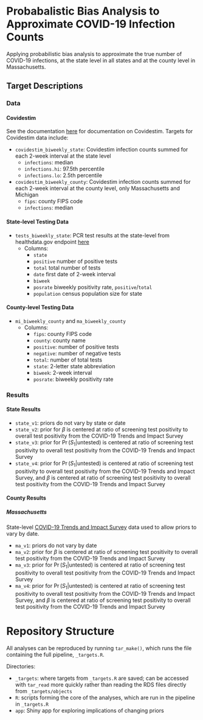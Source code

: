 # Probabalistic Bias Analysis to Approximate COVID-19 Infection Counts

Applying probabilistic bias analysis to approximate the true number of COVID-19 infections, at the state level in all states and at the county level in Massachusetts.


## Target Descriptions

### Data

#### Covidestim

See the documentation [here](covidestim.org) for documentation on Covidestim. Targets for Covidestim data include:

* `covidestim_biweekly_state`: Covidestim infection counts summed for each 2-week interval at the state level
  - `infections`: median
  - `infections.hi`: 97.5th percentile
  - `infections.lo`: 2.5th percentile
* `covidestim_biweekly_county`: Covidestim infection counts summed for each 2-week interval at the county level, only Massachusetts and Michigan
  - `fips`: county FIPS code
  - `infections`: median

#### State-level Testing Data

* `tests_biweekly_state`: PCR test results at the state-level from healthdata.gov endpoint [here](https://healthdata.gov/dataset/COVID-19-Diagnostic-Laboratory-Testing-PCR-Testing/j8mb-icvb)
    * Columns: 
      - `state`
      - `positive` number of positive tests
      - `total` total number of tests
      - `date` first date of 2-week interval
      - `biweek`
      - `posrate` biweekly positivity rate, `positive`/`total`
      - `population` census population size for state
      
#### County-level Testing Data

* `mi_biweekly_county` and `ma_biweekly_county`
  - Columns: 
      -  `fips`: county FIPS code
      - `county`: county name 
      - `positive`: number of positive tests
      - `negative`: number of negative tests
      - `total`: number of total tests 
      - `state`: 2-letter state abbreviation
      - `biweek`: 2-week interval
      - `posrate`: biweekly positivity rate

### Results

#### State Results 

* `state_v1`: priors do not vary by state or date
* `state_v2`: prior for $\beta$ is centered at ratio of screening test positivity to overall test positivity from the COVID-19 Trends and Impact Survey
* `state_v3`: prior for $\Pr(S_1|\text{untested})$ is centered at ratio of screening test positivity to overall test positivity from the COVID-19 Trends and Impact Survey
* `state_v4`: prior for $\Pr(S_1|\text{untested})$ is centered at ratio of screening test positivity to overall test positivity from the COVID-19 Trends and Impact Survey, and $\beta$ is centered at ratio of screening test positivity to overall test positivity from the COVID-19 Trends and Impact Survey

#### County Results 

##### Massachusetts

State-level [COVID-19 Trends and Impact Survey](https://delphi.cmu.edu/covid19/ctis/) data used to allow priors to vary by date.

* `ma_v1`: priors do not vary by date
* `ma_v2`: prior for $\beta$ is centered at ratio of screening test positivity to overall test positivity from the COVID-19 Trends and Impact Survey
* `ma_v3`: prior for $\Pr(S_1|\text{untested})$ is centered at ratio of screening test positivity to overall test positivity from the COVID-19 Trends and Impact Survey
* `ma_v4`: prior for $\Pr(S_1|\text{untested})$ is centered at ratio of screening test positivity to overall test positivity from the COVID-19 Trends and Impact Survey, and $\beta$ is centered at ratio of screening test positivity to overall test positivity from the COVID-19 Trends and Impact Survey

# Repository Structure

All analyses can be reproduced by running `tar_make()`, which runs the file containing the full pipeline, `_targets.R`. 

Directories:

- `_targets`: where targets from  `_targets.R` are saved; can be accessed with `tar_read` more quickly rather than reading the RDS files directly from `_targets/objects`
- `R`: scripts forming the core of the analyses, which are run in the pipeline in  `_targets.R`
- `app`: Shiny app for exploring implications of changing priors
